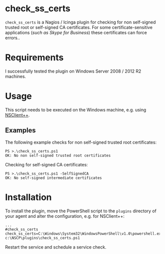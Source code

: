# check_ss_certs

``check_ss_certs`` is a Nagios / Icinga plugin for checking for non self-signed trusted root or self-signed CA certificates. For some certificate-sensitive applications (*such as Skype for Business*) these certificates can force errors..

# Requirements
I successfully tested the plugin on Windows Server 2008 / 2012 R2 machines.

# Usage
This script needs to be executed on the Windows machine, e.g. using [NSClient++](https://www.nsclient.org/).

## Examples
The following example checks for non self-signed trusted root certificates:
```
PS >.\check_ss_certs.ps1
OK: No non self-signed trusted root certificates
```

Checking for self-signed CA certificates:
```
PS >.\check_ss_certs.ps1 -SelfSignedCA
OK: No self-signed intermediate certificates
```

# Installation
To install the plugin, move the PowerShell script to the ``plugins`` directory of your agent and alter the configuration, e.g. for NSClient++:
```
...
#check_ss_certs
check_ss_certs=C:\Windows\System32\WindowsPowerShell\v1.0\powershell.exe c:\NSCP\plugins\check_ss_certs.ps1
```

Restart the service and schedule a service check.